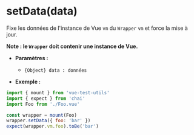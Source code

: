 # setData(data)

Fixe les données de l'instance de Vue `vm` du `Wrapper` `vm` et force la mise à jour.

**Note : le `Wrapper` doit contenir une instance de Vue.**

- **Paramètres :**
  - `{Object} data : données`

- **Exemple :**

```js
import { mount } from 'vue-test-utils'
import { expect } from 'chai'
import Foo from './Foo.vue'

const wrapper = mount(Foo)
wrapper.setData({ foo: 'bar' })
expect(wrapper.vm.foo).toBe('bar')
```
